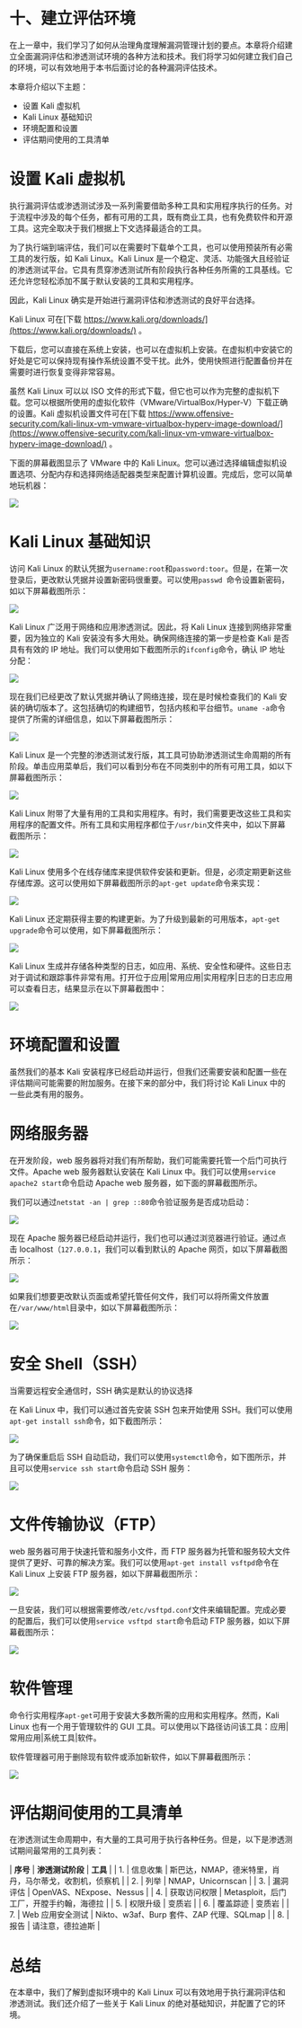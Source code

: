 # 十、建立评估环境

在上一章中，我们学习了如何从治理角度理解漏洞管理计划的要点。本章将介绍建立全面漏洞评估和渗透测试环境的各种方法和技术。我们将学习如何建立我们自己的环境，可以有效地用于本书后面讨论的各种漏洞评估技术。

本章将介绍以下主题：

*   设置 Kali 虚拟机
*   Kali Linux 基础知识
*   环境配置和设置
*   评估期间使用的工具清单

# 设置 Kali 虚拟机

执行漏洞评估或渗透测试涉及一系列需要借助多种工具和实用程序执行的任务。对于流程中涉及的每个任务，都有可用的工具，既有商业工具，也有免费软件和开源工具。这完全取决于我们根据上下文选择最适合的工具。

为了执行端到端评估，我们可以在需要时下载单个工具，也可以使用预装所有必需工具的发行版，如 Kali Linux。Kali Linux 是一个稳定、灵活、功能强大且经验证的渗透测试平台。它具有贯穿渗透测试所有阶段执行各种任务所需的工具基线。它还允许您轻松添加不属于默认安装的工具和实用程序。

因此，Kali Linux 确实是开始进行漏洞评估和渗透测试的良好平台选择。

Kali Linux 可在[下载 https://www.kali.org/downloads/](https://www.kali.org/downloads/) 。

下载后，您可以直接在系统上安装，也可以在虚拟机上安装。在虚拟机中安装它的好处是它可以保持现有操作系统设置不受干扰。此外，使用快照进行配置备份并在需要时进行恢复变得非常容易。

虽然 Kali Linux 可以以 ISO 文件的形式下载，但它也可以作为完整的虚拟机下载。您可以根据所使用的虚拟化软件（VMware/VirtualBox/Hyper-V）下载正确的设置。Kali 虚拟机设置文件可在[下载 https://www.offensive-security.com/kali-linux-vm-vmware-virtualbox-hyperv-image-download/](https://www.offensive-security.com/kali-linux-vm-vmware-virtualbox-hyperv-image-download/) 。

下面的屏幕截图显示了 VMware 中的 Kali Linux。您可以通过选择编辑虚拟机设置选项、分配内存和选择网络适配器类型来配置计算机设置。完成后，您可以简单地玩机器：

![](img/64e304c2-9e12-4b8b-aa28-264de2b89098.png)

# Kali Linux 基础知识

访问 Kali Linux 的默认凭据为`username:root`和`password:toor`。但是，在第一次登录后，更改默认凭据并设置新密码很重要。可以使用`passwd `命令设置新密码，如以下屏幕截图所示：

![](img/527cd47b-954d-4b41-aef9-cf8323433d04.png)

Kali Linux 广泛用于网络和应用渗透测试。因此，将 Kali Linux 连接到网络非常重要，因为独立的 Kali 安装没有多大用处。确保网络连接的第一步是检查 Kali 是否具有有效的 IP 地址。我们可以使用如下截图所示的`ifconfig`命令，确认 IP 地址分配：

![](img/ee55f814-5e42-44fd-bff3-db6eb438e3d4.png)

现在我们已经更改了默认凭据并确认了网络连接，现在是时候检查我们的 Kali 安装的确切版本了。这包括确切的构建细节，包括内核和平台细节。`uname -a`命令提供了所需的详细信息，如以下屏幕截图所示：

![](img/e1078121-e771-466d-9005-77ca53262cff.png)

Kali Linux 是一个完整的渗透测试发行版，其工具可协助渗透测试生命周期的所有阶段。单击应用菜单后，我们可以看到分布在不同类别中的所有可用工具，如以下屏幕截图所示：

![](img/22af6113-f6e3-4bbb-b299-a71814b6ad75.png)

Kali Linux 附带了大量有用的工具和实用程序。有时，我们需要更改这些工具和实用程序的配置文件。所有工具和实用程序都位于`/usr/bin`文件夹中，如以下屏幕截图所示：

![](img/b4192ad5-67cf-4312-ae49-a0cc430a6f71.png)

Kali Linux 使用多个在线存储库来提供软件安装和更新。但是，必须定期更新这些存储库源。这可以使用如下屏幕截图所示的`apt-get update`命令来实现：

![](img/1722c652-25e3-4dd2-ac7a-23585d693000.png)

Kali Linux 还定期获得主要的构建更新。为了升级到最新的可用版本，`apt-get upgrade`命令可以使用，如下屏幕截图所示：

![](img/193e4130-406c-4f97-8084-748c255bde15.png)

Kali Linux 生成并存储各种类型的日志，如应用、系统、安全性和硬件。这些日志对于调试和跟踪事件非常有用。打开位于应用|常用应用|实用程序|日志的日志应用可以查看日志，结果显示在以下屏幕截图中：

![](img/3d0752f1-32d4-4ff9-9849-d0301649747a.png)

# 环境配置和设置

虽然我们的基本 Kali 安装程序已经启动并运行，但我们还需要安装和配置一些在评估期间可能需要的附加服务。在接下来的部分中，我们将讨论 Kali Linux 中的一些此类有用的服务。

# 网络服务器

在开发阶段，web 服务器将对我们有所帮助，我们可能需要托管一个后门可执行文件。Apache web 服务器默认安装在 Kali Linux 中。我们可以使用`service apache2 start`命令启动 Apache web 服务器，如下面的屏幕截图所示。

我们可以通过`netstat -an | grep ::80`命令验证服务是否成功启动：

![](img/a8ae05f5-dcbd-4e55-a360-58de9cc26657.png)

现在 Apache 服务器已经启动并运行，我们也可以通过浏览器进行验证。通过点击 localhost（`127.0.0.1`，我们可以看到默认的 Apache 网页，如以下屏幕截图所示：

![](img/6182d0b1-b2ec-4fb9-9ce5-7543cde36a3e.png)

如果我们想要更改默认页面或希望托管任何文件，我们可以将所需文件放置在`/var/www/html`目录中，如以下屏幕截图所示：

![](img/55ba3447-79c1-4be9-80d2-bea1bbc2fea5.png)

# 安全 Shell（SSH）

当需要远程安全通信时，SSH 确实是默认的协议选择

在 Kali Linux 中，我们可以通过首先安装 SSH 包来开始使用 SSH。我们可以使用`apt-get install ssh`命令，如下截图所示：

![](img/de95ca75-abd8-4aec-a7da-d9f23ebdab36.png)

为了确保重启后 SSH 自动启动，我们可以使用`systemctl`命令，如下图所示，并且可以使用`service ssh start`命令启动 SSH 服务：

![](img/a0828a0d-f41a-4fe3-8206-f9514960a9e8.png)

# 文件传输协议（FTP）

web 服务器可用于快速托管和服务小文件，而 FTP 服务器为托管和服务较大文件提供了更好、可靠的解决方案。我们可以使用`apt-get install vsftpd`命令在 Kali Linux 上安装 FTP 服务器，如以下屏幕截图所示：

![](img/d65fc672-11a9-4bd3-927a-9c105f183b8f.png)

一旦安装，我们可以根据需要修改`/etc/vsftpd.conf`文件来编辑配置。完成必要的配置后，我们可以使用`service vsftpd start`命令启动 FTP 服务器，如以下屏幕截图所示：

![](img/78edd188-5d83-4da6-b88c-1fdeb087a649.png)

# 软件管理

命令行实用程序`apt-get`可用于安装大多数所需的应用和实用程序。然而，Kali Linux 也有一个用于管理软件的 GUI 工具。可以使用以下路径访问该工具：应用|常用应用|系统工具|软件。

软件管理器可用于删除现有软件或添加新软件，如以下屏幕截图所示：

![](img/dcf6fa8a-b9c4-4431-9381-28830a3461c5.png)

# 评估期间使用的工具清单

在渗透测试生命周期中，有大量的工具可用于执行各种任务。但是，以下是渗透测试期间最常用的工具列表：

| **序号** | **渗透测试阶段** | **工具** |
| 1. | 信息收集 | 斯巴达，NMAP，德米特里，肖丹，马尔蒂戈，收割机，侦察机 |
| 2. | 列举 | NMAP，Unicornscan |
| 3. | 漏洞评估 | OpenVAS、NExpose、Nessus |
| 4. | 获取访问权限 | Metasploit，后门工厂，开膛手约翰，海德拉 |
| 5. | 权限升级 | 变质岩 |
| 6. | 覆盖踪迹 | 变质岩 |
| 7. | Web 应用安全测试 | Nikto、w3af、Burp 套件、ZAP 代理、SQLmap |
| 8. | 报告 | 请注意，德拉迪斯 |

# 总结

在本章中，我们了解到虚拟环境中的 Kali Linux 可以有效地用于执行漏洞评估和渗透测试。我们还介绍了一些关于 Kali Linux 的绝对基础知识，并配置了它的环境。